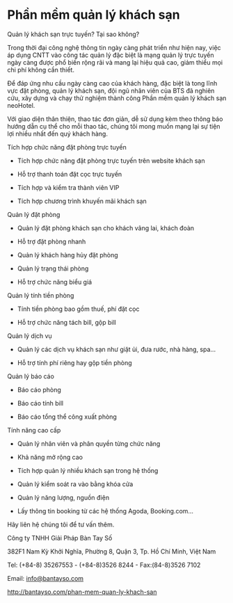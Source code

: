 # Phần mềm quản lý khách sạn

Quản lý khách sạn trực tuyến? Tại sao không?

Trong thời đại công nghệ thông tin ngày càng phát triển như hiện nay, việc áp dụng CNTT vào công tác quản lý đặc biệt là mạng quản lý trực tuyến ngày càng được phổ biến rộng rãi và mang lại hiệu quả cao, giảm thiểu mọi chi phí không cần thiết.

Để đáp ứng nhu cầu ngày càng cao của khách hàng, đặc biệt là tong lĩnh vực đặt phòng, quản lý khách sạn, đội ngũ nhân viên của BTS đã nghiên cứu, xây dựng và chạy thử nghiệm thành công  Phần mềm quản lý khách sạn  neoHotel.

Với giao diện thân thiện, thao tác đơn giản, dễ sử dụng kèm theo thông báo hướng dẫn cụ thể cho mỗi thao tác, chúng tôi mong muốn mạng lại sự tiện lợi nhiều nhất đến quý khách hàng.



Tích hợp chức năng đặt phòng trực tuyến

+ Tích hợp chức năng đặt phòng trực tuyến trên website khách sạn

+ Hỗ trợ thanh toán đặt cọc trực tuyến

+ Tích hợp và kiểm tra thành viên VIP

+ Tích hợp chương trình khuyến mãi khách sạn

Quản lý đặt phòng

+ Quản lý đặt phòng khách sạn  cho khách vãng lai, khách đoàn

+ Hỗ trợ đặt phòng nhanh

+ Quản lý khách hàng hủy đặt phòng

+ Quản lý trạng thái phòng

+ Hỗ trợ chức năng biểu giá

Quản lý tính tiền phòng

+ Tính tiền phòng bao gồm thuế, phí đặt cọc

+ Hỗ trợ chức năng tách bill, gộp bill

Quản lý dịch vụ

+ Quản lý các dịch vụ khách sạn như giặt ủi, đưa rước, nhà hàng, spa...

+ Hỗ trợ tính phí riêng hay gộp tiền phòng

Quản lý báo cáo

+ Báo cáo phòng

+ Báo cáo tính bill

+ Báo cáo tổng thể công xuất phòng

Tính năng cao cấp

+ Quản lý nhân viên và phân quyền từng chức năng

+ Khả năng mở rộng cao

+ Tích hợp quản lý nhiều khách sạn trong hệ thống

+ Quản lý kiểm soát ra vào bằng khóa cửa

+ Quản lý năng lượng, nguồn điện

+ Lấy thông tin booking từ các hệ thống Agoda, Booking.com...

Hãy liên hệ chúng tôi để tư vấn thêm.

Công ty TNHH Giải Pháp Bàn Tay Số

382F1 Nam Kỳ Khởi Nghĩa, Phường 8, Quận 3, Tp. Hồ Chí Minh, Việt Nam

Tel: (+84-8) 35267553 - (+84-8)3526 8244 - Fax:(84-8)3526 7102

Email: info@bantayso.com

http://bantayso.com/phan-mem-quan-ly-khach-san
